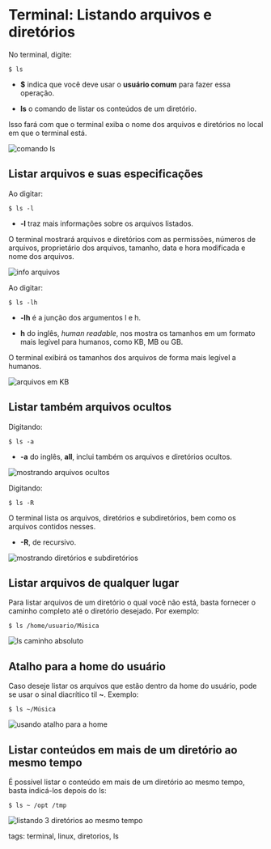 # Terminal: Listando arquivos e diretórios


No terminal, digite:

```
$ ls
```

- **$** indica que você deve usar o **usuário comum** para fazer essa operação.

- **ls** o comando de listar os conteúdos de um diretório.

Isso fará com que o terminal exiba o nome dos arquivos e diretórios no local em que o terminal está.

![comando ls](img/p0003-0.gif)

## Listar arquivos e suas especificações

Ao digitar:

```
$ ls -l
```

- **-l** traz mais informações sobre os arquivos listados.

O terminal mostrará arquivos e diretórios com as permissões, números de arquivos, proprietário dos arquivos, tamanho, data e hora modificada e nome dos arquivos.

![info arquivos](img/p0003-1.gif)

Ao digitar:

```
$ ls -lh
```

- **-lh** é a junção dos argumentos l e h.

- **h** do inglês, *human readable*, nos mostra os tamanhos em um formato mais legível para humanos, como KB, MB ou GB.

O terminal exibirá os tamanhos dos arquivos de forma mais legível a humanos.

![arquivos em KB](img/p0003-2.gif)

## Listar também arquivos ocultos

Digitando:

```
$ ls -a
```

- **-a** do inglês, **all**, inclui também os arquivos e diretórios ocultos.

![mostrando arquivos ocultos](img/p0003-3.gif)

Digitando:

```
$ ls -R
```

O terminal lista os arquivos, diretórios e subdiretórios, bem como os arquivos contidos nesses.

- **-R**, de recursivo.

![mostrando diretórios e subdiretórios](img/p0003-4.gif)

## Listar arquivos de qualquer lugar

Para listar arquivos de um diretório o qual você não está, basta fornecer o caminho completo até o diretório desejado. Por exemplo:

```
$ ls /home/usuario/Música
```

![ls caminho absoluto](img/p0003-5.gif)

## Atalho para a home do usuário

Caso deseje listar os arquivos que estão dentro da home do usuário, pode se usar o sinal diacrítico til **~**. Exemplo:

```
$ ls ~/Música
```

![usando atalho para a home](img/p0003-6.gif)

## Listar conteúdos em mais de um diretório ao mesmo tempo

É possível listar o conteúdo em mais de um diretório ao mesmo tempo, basta indicá-los depois do ls:

```
$ ls ~ /opt /tmp
```

![listando 3 diretórios ao mesmo tempo](img/p0003-7.gif)

tags: terminal, linux, diretorios, ls
